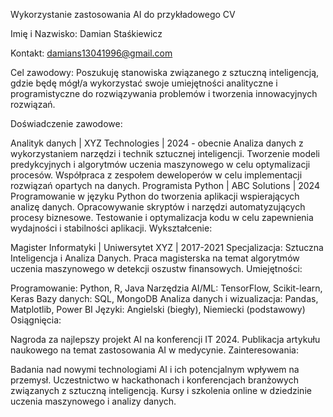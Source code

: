 Wykorzystanie zastosowania AI do przykładowego CV

Imię i Nazwisko: Damian Staśkiewicz

Kontakt: damians13041996@gmail.com

Cel zawodowy: Poszukuję stanowiska związanego z sztuczną inteligencją, gdzie będę mógł/a wykorzystać swoje umiejętności analityczne i programistyczne do rozwiązywania problemów i tworzenia innowacyjnych rozwiązań.

Doświadczenie zawodowe:

Analityk danych | XYZ Technologies | 2024 - obecnie
Analiza danych z wykorzystaniem narzędzi i technik sztucznej inteligencji.
Tworzenie modeli predykcyjnych i algorytmów uczenia maszynowego w celu optymalizacji procesów.
Współpraca z zespołem deweloperów w celu implementacji rozwiązań opartych na danych.
Programista Python | ABC Solutions | 2024
Programowanie w języku Python do tworzenia aplikacji wspierających analizę danych.
Opracowywanie skryptów i narzędzi automatyzujących procesy biznesowe.
Testowanie i optymalizacja kodu w celu zapewnienia wydajności i stabilności aplikacji.
Wykształcenie:

Magister Informatyki | Uniwersytet XYZ | 2017-2021
Specjalizacja: Sztuczna Inteligencja i Analiza Danych.
Praca magisterska na temat algorytmów uczenia maszynowego w detekcji oszustw finansowych.
Umiejętności:

Programowanie: Python, R, Java
Narzędzia AI/ML: TensorFlow, Scikit-learn, Keras
Bazy danych: SQL, MongoDB
Analiza danych i wizualizacja: Pandas, Matplotlib, Power BI
Języki: Angielski (biegły), Niemiecki (podstawowy)
Osiągnięcia:

Nagroda za najlepszy projekt AI na konferencji IT 2024.
Publikacja artykułu naukowego na temat zastosowania AI w medycynie.
Zainteresowania:

Badania nad nowymi technologiami AI i ich potencjalnym wpływem na przemysł.
Uczestnictwo w hackathonach i konferencjach branżowych związanych z sztuczną inteligencją.
Kursy i szkolenia online w dziedzinie uczenia maszynowego i analizy danych.
